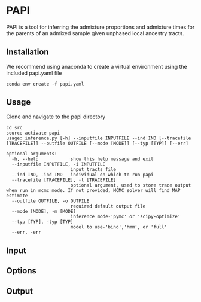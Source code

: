 # PAPI

PAPI is a tool for inferring the admixture proportions and admixture times for the parents of an admixed sample given unphased local ancestry tracts.

## Installation

We recommend using anaconda to create a virtual environment using the included papi.yaml file
```
conda env create -f papi.yaml
```

## Usage
Clone and navigate to the papi directory

```
cd src
source activate papi
usage: inference.py [-h] --inputfile INPUTFILE --ind IND [--tracefile [TRACEFILE]] --outfile OUTFILE [--mode [MODE]] [--typ [TYP]] [--err]

optional arguments:
  -h, --help            show this help message and exit
  --inputfile INPUTFILE, -i INPUTFILE
                        input tracts file
  --ind IND, -ind IND   individual on which to run papi
  --tracefile [TRACEFILE], -t [TRACEFILE]
                        optional argument, used to store trace output when run in mcmc mode. If not provided, MCMC solver will find MAP estimate
  --outfile OUTFILE, -o OUTFILE
                        required default output file
  --mode [MODE], -m [MODE]
                        inference mode-'pymc' or 'scipy-optimize'
  --typ [TYP], -typ [TYP]
                        model to use-'bino','hmm', or 'full'
  --err, -err
```

## Input

## Options

## Output




